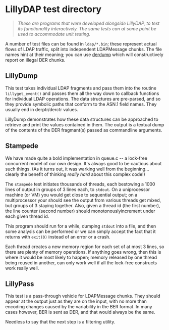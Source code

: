 # LillyDAP test directory

> *These are programs that were developed alongside LillyDAP, to test its
> functionality interactively.  The same tests can at some point be used
> to accommodate unit testing.*

A number of test files can be found in `ldap/*.bin`; these represent
actual flows of LDAP traffic, split into independent LDAPMessage chunks.
The file names hint at their meaning; you can use
[derdump](https://github.com/vanrein/hexio/blob/master/derdump)
which will constructively report on illegal DER chunks.


## LillyDump

This test takes individual LDAP fragments and pass them into the routine
`lillyget_event()` and passes them all the way down to callback functions
for individual LDAP operations.  The data structures are pre-parsed, and
so they provide symbolic paths that conform to the ASN.1 field names.
They usually end in derptr/derctr values.

LillyDump demonstrates how these data structures can be approached to
retrieve and print the values contained in them.  The output is a
textual dump of the contents of the DER fragmant(s) passed as commandline
arguments.


## Stampede

We have made quite a bold implementation in queue.c -- a lock-free concurrent
model of our own design.  It's always good to be cautious about such things.
(As it turns out, it was warking well from the beginning... clearly the
benefit of thinking *really hard* about this complex code!)

The `stampede` test initiates thousands of threads, each bestowing a
1000 lines of output in groups of 3 lines each, to `stdout`.  On a uniprocessor
machine (or VM) you would get close to sequential output; on a multiprocessor
your should see the output from various threads get mixed, but groups of 3
staying together.  Also, given a thread id (the first number), the line counter
(second number) should monotonouslyincrement under each given thread id.

This program should run for a while, dumping `stdout` into a file, and then
some analysis can be performed or we can simply accept the fact that it
returns with `exit(0)` instead of an error or a crash.

Each thread creates a new memory region for each set of at most 3 lines, so 
there are plenty of memory operations.  If anything goes wrong, then this is
where it would be most likely to happen; memory released by one thread being
reused in another, can only work well if all the lock-free constructs work
really well.


## LillyPass

This test is a pass-through vehicle for LDAPMessage chunks.  They should
appear at the output just as they are on the input, with no more than
encoding changes caused by the variability in the BER format.  In many
cases however, BER is sent as DER, and that would always be the same.

Needless to say that the next step is a filtering utility.

